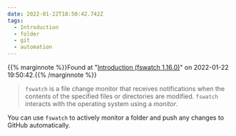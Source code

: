 ```yaml
---
date: 2022-01-22T18:50:42.742Z
tags:
  - Introduction
  - folder
  - git
  - automation
---
```

{{% marginnote %}}Found at "[Introduction (fswatch 1.16.0)](http://emcrisostomo.github.io/fswatch/doc/1.16.0/fswatch.html/Introduction.html#Introduction)" on 2022-01-22 19:50:42.{{% /marginnote %}}

> `fswatch` is a file change monitor that receives notifications when the contents of the specified files or directories are modified. `fswatch` interacts with the operating system using a _monitor_.

You can use `fswatch` to actively monitor a folder and push any changes to GitHub automatically.

